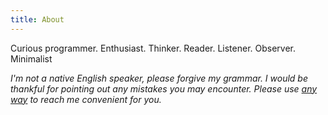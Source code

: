 ```yaml
---
title: About
---
```

Curious programmer. Enthusiast. Thinker. Reader. Listener. Observer. Minimalist

_I'm not a native English speaker, please forgive my grammar. I would be thankful for pointing out any mistakes you may encounter. Please use [any way](/contact.html) to reach me convenient for you._

